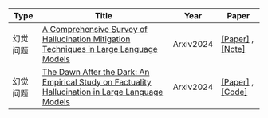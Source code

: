 |Type| Title| Year |Paper|
|------- |------- | ----- | ------ |
|幻觉问题|[A Comprehensive Survey of Hallucination Mitigation Techniques in Large Language Models](https://arxiv.org/pdf/2401.01313.pdf)|Arxiv2024|[[Paper]](https://arxiv.org/pdf/2401.01313.pdf) ,[[Note]](https://mp.weixin.qq.com/s/pxJVe7lPrYV7WXktV0omIw)|
|幻觉问题|[The Dawn After the Dark: An Empirical Study on Factuality Hallucination in Large Language Models](https://arxiv.org/abs/2401.03205)|Arxiv2024|[[Paper]](https://arxiv.org/abs/2401.03205) ,[[Code]](https://github.com/RUCAIBox/HaluEval-2.0)|